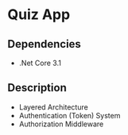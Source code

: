 # Quiz App

## Dependencies
* .Net Core 3.1

## Description
* Layered Architecture
* Authentication (Token) System
* Authorization Middleware